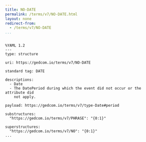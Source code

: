 ```yaml
---
title: NO-DATE
permalink: /terms/v7/NO-DATE.html
layout: none
redirect-from:
  - /terms/v7/NO-DATE
...
```


```

%YAML 1.2
---
type: structure

uri: https://gedcom.io/terms/v7/NO-DATE

standard tag: DATE

descriptions:
  - Date
  - The DatePeriod during which the event did not occur or the attribute did
    not apply.

payload: https://gedcom.io/terms/v7/type-Date#period

substructures:
  "https://gedcom.io/terms/v7/PHRASE": "{0:1}"

superstructures:
  "https://gedcom.io/terms/v7/NO": "{0:1}"
...

```
